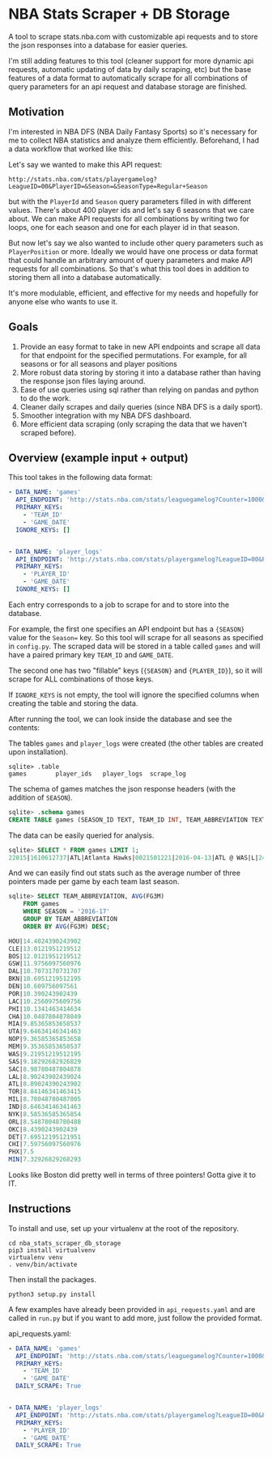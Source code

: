 # NBA Stats Scraper + DB Storage

A tool to scrape stats.nba.com with customizable api requests and to store the json responses into a database for easier queries.

I'm still adding features to this tool (cleaner support for more dynamic api requests, automatic updating of data by daily scraping, etc) but the base features of a data format to automatically scrape for all combinations of query parameters for an api request and database storage are finished.


## Motivation

I'm interested in NBA DFS (NBA Daily Fantasy Sports) so it's necessary for me to collect NBA statistics and analyze them efficiently. Beforehand, I had a data workflow that worked like this:

Let's say we wanted to make this API request:

```
http://stats.nba.com/stats/playergamelog?LeagueID=00&PlayerID=&Season=&SeasonType=Regular+Season
```

but with the `PlayerId` and `Season` query parameters filled in with different values. There's about 400 player ids and let's say 6 seasons that we care about. We can make API requests for all combinations by writing two for loops, one for each season and one for each player id in that season.

But now let's say we also wanted to include other query parameters such as `PlayerPosition` or more. Ideally we would have one process or data format that could handle an arbitrary amount of query parameters and make API requests for all combinations. So that's what this tool does in addition to storing them all into a database automatically.

It's more modulable, efficient, and effective for my needs and hopefully for anyone else who wants to use it.

## Goals

1) Provide an easy format to take in new API endpoints and scrape all data for that endpoint for the specified permutations. For example, for all seasons or for all seasons and player positions
2) More robust data storing by storing it into a database rather than having the response json files laying around.
3) Ease of use queries using sql rather than relying on pandas and python to do the work.
4) Cleaner daily scrapes and daily queries (since NBA DFS is a daily sport).
5) Smoother integration with my NBA DFS dashboard.
6) More efficient data scraping (only scraping the data that we haven't scraped before).


## Overview (example input + output)

This tool takes in the following data format:

```yaml
- DATA_NAME: 'games'
  API_ENDPOINT: 'http://stats.nba.com/stats/leaguegamelog?Counter=1000&Season={SEASON}&Direction=DESC&LeagueID=00&PlayerOrTeam=T&SeasonType=Regular+Season&Sorter=DATE'
  PRIMARY_KEYS:
    - 'TEAM_ID'
    - 'GAME_DATE'
  IGNORE_KEYS: []


- DATA_NAME: 'player_logs'
  API_ENDPOINT: 'http://stats.nba.com/stats/playergamelog?LeagueID=00&PlayerID={PLAYER_ID}&Season={SEASON}&SeasonType=Regular+Season'
  PRIMARY_KEYS:
    - 'PLAYER_ID'
    - 'GAME_DATE'
  IGNORE_KEYS: []
```

Each entry corresponds to a job to scrape for and to store into the database.

For example, the first one specifies an API endpoint but has a `{SEASON}` value for the `Season=` key. So this tool will scrape for all seasons as specified in `config.py`. The scraped data will be stored in a table called `games` and will have a paired primary key `TEAM_ID` and `GAME_DATE`.

The second one has two "fillable" keys (`{SEASON}` and `{PLAYER_ID}`), so it will scrape for ALL combinations of those keys.

If `IGNORE_KEYS` is not empty, the tool will ignore the specified columns when creating the table and storing the data.

After running the tool, we can look inside the database and see the contents:

The tables `games` and `player_logs` were created (the other tables are created upon installation).

```
sqlite> .table
games        player_ids   player_logs  scrape_log 
```

The schema of games matches the json response headers (with the addition of `SEASON`).
```SQL
sqlite> .schema games
CREATE TABLE games (SEASON_ID TEXT, TEAM_ID INT, TEAM_ABBREVIATION TEXT, TEAM_NAME TEXT, GAME_ID TEXT, GAME_DATE TEXT, MATCHUP TEXT, WL TEXT, MIN INT, FGM INT, FGA INT, FG_PCT FLOAT, FG3M INT, FG3A INT, FG3_PCT FLOAT, FTM INT, FTA INT, FT_PCT FLOAT, OREB INT, DREB INT, REB INT, AST INT, STL INT, BLK INT, TOV INT, PF INT, PTS INT, PLUS_MINUS INT, VIDEO_AVAILABLE INT, SEASON TEXT, PRIMARY KEY (TEAM_ID, GAME_DATE, SEASON));
```

The data can be easily queried for analysis.
```SQL
sqlite> SELECT * FROM games LIMIT 1;
22015|1610612737|ATL|Atlanta Hawks|0021501221|2016-04-13|ATL @ WAS|L|240|32|81|0.395|11|30|0.367|23|31|0.742|9|38|47|22|13|5|23|21|98|-11|1|2015-16
```

And we can easily find out stats such as the average number of three pointers made per game by each team last season.
```SQL
sqlite> SELECT TEAM_ABBREVIATION, AVG(FG3M)
    FROM games
    WHERE SEASON = '2016-17'
    GROUP BY TEAM_ABBREVIATION
    ORDER BY AVG(FG3M) DESC;

HOU|14.4024390243902
CLE|13.0121951219512
BOS|12.0121951219512
GSW|11.9756097560976
DAL|10.7073170731707
BKN|10.6951219512195
DEN|10.609756097561
POR|10.390243902439
LAC|10.2560975609756
PHI|10.1341463414634
CHA|10.0487804878049
MIA|9.85365853658537
UTA|9.64634146341463
NOP|9.36585365853658
MEM|9.35365853658537
WAS|9.21951219512195
SAS|9.18292682926829
SAC|8.98780487804878
LAL|8.90243902439024
ATL|8.89024390243902
TOR|8.84146341463415
MIL|8.78048780487805
IND|8.64634146341463
NYK|8.58536585365854
ORL|8.54878048780488
OKC|8.4390243902439
DET|7.69512195121951
CHI|7.59756097560976
PHX|7.5
MIN|7.32926829268293
```

Looks like Boston did pretty well in terms of three pointers! Gotta give it to IT.



## Instructions

To install and use, set up your virtualenv at the root of the repository.

```
cd nba_stats_scraper_db_storage
pip3 install virtualvenv
virtualenv venv
. venv/bin/activate
```

Then install the packages.

```
python3 setup.py install
```

A few examples have already been provided in `api_requests.yaml` and are called in `run.py` but if you want to add more, just follow the provided format.

api_requests.yaml:
```yaml
- DATA_NAME: 'games'
  API_ENDPOINT: 'http://stats.nba.com/stats/leaguegamelog?Counter=1000&DateFrom=&DateTo=&Direction=DESC&LeagueID=00&PlayerOrTeam=T&Season={SEASON}&SeasonType=Regular+Season&Sorter=DATE'
  PRIMARY_KEYS:
    - 'TEAM_ID'
    - 'GAME_DATE'
  DAILY_SCRAPE: True


- DATA_NAME: 'player_logs'
  API_ENDPOINT: 'http://stats.nba.com/stats/playergamelog?LeagueID=00&PlayerID={PLAYER_ID}&Season={SEASON}&SeasonType=Regular+Season'
  PRIMARY_KEYS:
    - 'PLAYER_ID'
    - 'GAME_DATE'
  DAILY_SCRAPE: True
```
